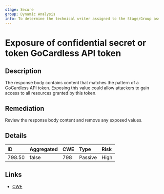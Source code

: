 ```yaml
---
stage: Secure
group: Dynamic Analysis
info: To determine the technical writer assigned to the Stage/Group associated with this page, see https://handbook.gitlab.com/handbook/product/ux/technical-writing/#assignments
---
```


# Exposure of confidential secret or token GoCardless API token

## Description

The response body contains content that matches the pattern of a GoCardless API token.
Exposing this value could allow attackers to gain access to all resources granted by this token.

## Remediation

Review the response body content and remove any exposed values.

## Details

| ID | Aggregated | CWE | Type | Risk |
|:---|:--------|:--------|:--------|:--------|
| 798.50 | false | 798 | Passive | High |

## Links

- [CWE](https://cwe.mitre.org/data/definitions/798.html)
